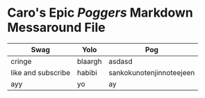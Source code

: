 # Caro's **Epic** _Poggers_ Markdown Messaround File

Swag | Yolo | Pog
--------|---------|-----------
cringe | blaargh | asdasd
like and subscribe | habibi | sankokunotenjinnoteejeen
ayy | yo | ay